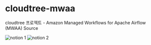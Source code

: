 # cloudtree-mwaa
cloudtree 프로젝트 - Amazon Managed Workflows for Apache Airflow (MWAA) Source

![notion 1](https://www.notion.so/MWAA-test-178a579d5bce80418649d30eb2c665c6)
![notion 2](https://www.notion.so/MWAA-175a579d5bce80d894e1fbced7ab2032?pvs=4)
